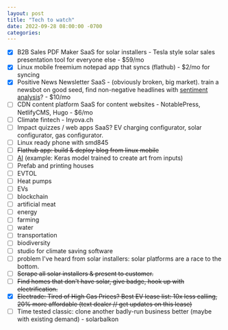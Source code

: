 ```yaml
---
layout: post
title: "Tech to watch"
date: 2022-09-28 08:00:00 -0700
categories:
---
```


- [x] B2B Sales PDF Maker SaaS for solar installers - Tesla style solar sales presentation tool for everyone else - $59/mo
- [x] Linux mobile freemium notepad app that syncs (flathub) - $2/mo for syncing
- [x] Positive News Newsletter SaaS - (obviously broken, big market). train a newsbot on good seed, find non-negative headlines with [sentiment analysis](https://towardsdatascience.com/sentiment-analysis-on-news-headlines-classic-supervised-learning-vs-deep-learning-approach-831ac698e276)? - $10/mo
- [ ] CDN content platform SaaS for content websites - NotablePress, NetlifyCMS, Hugo - $6/mo
- [ ] Climate fintech - Inyova.ch
- [ ] Impact quizzes / web apps SaaS? EV charging configurator, solar configurator, gas configurator.
- [ ] Linux ready phone with smd845
- [ ] ~~Flathub app: build & deploy blog from linux mobile~~
- [ ] [AI](https://keras.io/examples/vision/3D_image_classification/) (example: Keras model trained to create art from inputs)
- [ ] Prefab and printing houses
- [ ] EVTOL
- [ ] Heat pumps
- [ ] EVs
- [ ] blockchain
- [ ] artificial meat
- [ ] energy
- [ ] farming
- [ ] water
- [ ] transportation
- [ ] biodiversity
- [ ] studio for climate saving software
- [ ] problem I've heard from solar installers: solar platforms are a race to the bottom.
- [ ] ~~Scrape all solar installers & present to customer.~~
- [ ] ~~Find homes that don't have solar, give badge, hook up with electrification.~~
- [x] ~~Electrade: Tired of High Gas Prices? Best EV lease list: 10x less calling, 20% more affordable (text dealer // get updates on this lease)~~
- [ ] Time tested classic: clone another badly-run business better (maybe with existing demand) - solarbalkon
